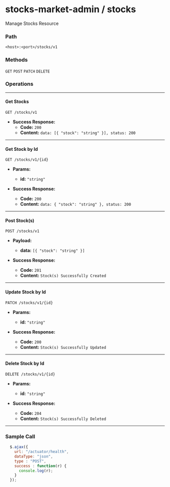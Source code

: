 # stocks-market-admin / stocks

Manage Stocks Resource

### Path

```
<host>:<port>/stocks/v1
```

### Methods

  `GET` `POST` `PATCH` `DELETE`

### Operations


---

#### Get Stocks

```
GET /stocks/v1
```  

* **Success Response:**
  * **Code:** `200`
  * **Content:** `data: [{ "stock": "string" }], status: 200`


---

#### Get Stock by Id

```
GET /stocks/v1/{id}
```

* **Params:**
  * **id:** `"string"`

* **Success Response:**
  * **Code:** `200`
  * **Content:** `data: { "stock": "string" }, status: 200`


---

#### Post Stock(s)

```
POST /stocks/v1
```
  
* **Payload:**
  * **data:** `[{ "stock": "string" }]`

* **Success Response:**
  * **Code:** `201`
  * **Content:** `Stock(s) Successfully Created`


---

#### Update Stock by Id

```
PATCH /stocks/v1/{id}
```

* **Params:**
  * **id:** `"string"`

* **Success Response:**
  * **Code:** `200`
  * **Content:** `Stock(s) Successfully Updated`


---

#### Delete Stock by Id

```
DELETE /stocks/v1/{id}
```

* **Params:**
  * **id:** `"string"`

* **Success Response:**
  * **Code:** `204`
  * **Content:** `Stock(s) Successfully Deleted`


---
 
### Sample Call

  ```javascript
    $.ajax({
      url: "/actuator/health",
      dataType: "json",
      type : "POST",
      success : function(r) {
        console.log(r);
      }
    });
  ```
  